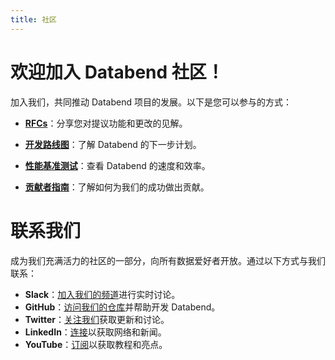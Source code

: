 ```yaml
---
title: 社区
---
```


# 欢迎加入 Databend 社区！

加入我们，共同推动 Databend 项目的发展。以下是您可以参与的方式：

- **[RFCs](/guides/overview/community/rfcs)**：分享您对提议功能和更改的见解。

- **[开发路线图](01-roadmap.md)**：了解 Databend 的下一步计划。

- **[性能基准测试](https://www.databend.com/blog/clickbench-databend-top/)**：查看 Databend 的速度和效率。

- **[贡献者指南](/guides/overview/community/contributor)**：了解如何为我们的成功做出贡献。

# 联系我们

成为我们充满活力的社区的一部分，向所有数据爱好者开放。通过以下方式与我们联系：

- **Slack**：[加入我们的频道](https://link.databend.com/join-slack)进行实时讨论。
- **GitHub**：[访问我们的仓库](https://github.com/databendlabs/databend)并帮助开发 Databend。
- **Twitter**：[关注我们](https://x.com/DatabendLabs)获取更新和讨论。
- **LinkedIn**：[连接](https://www.linkedin.com/company/datafuselabs)以获取网络和新闻。
- **YouTube**：[订阅](https://www.youtube.com/@DatabendLabs)以获取教程和亮点。